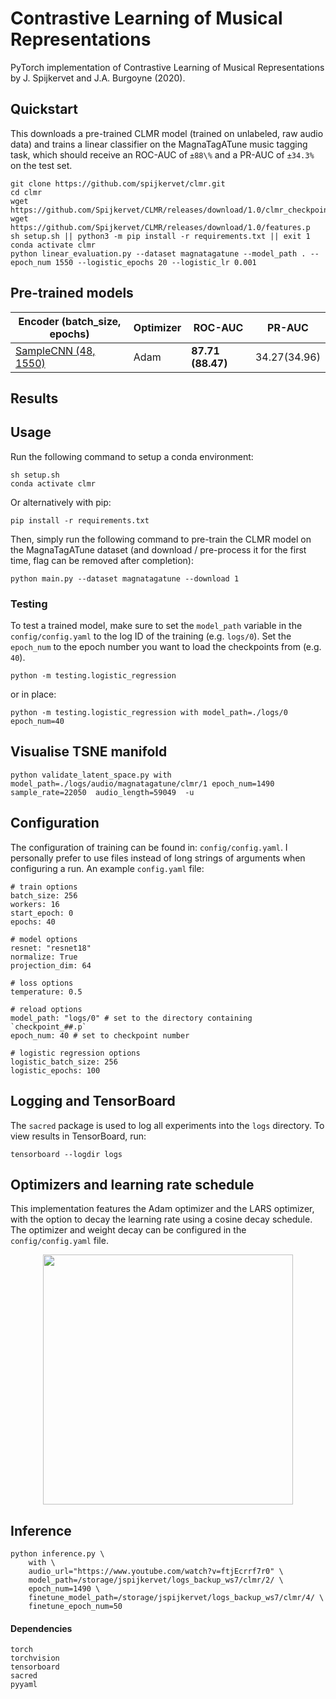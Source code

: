 # Contrastive Learning of Musical Representations
PyTorch implementation of Contrastive Learning of Musical Representations by J. Spijkervet and J.A. Burgoyne (2020).

## Quickstart
This downloads a pre-trained CLMR model (trained on unlabeled, raw audio data) and trains a linear classifier on the MagnaTagATune music tagging task, which should receive an ROC-AUC of `±88\%` and a PR-AUC of `±34.3%` on the test set.
```
git clone https://github.com/spijkervet/clmr.git
cd clmr
wget https://github.com/Spijkervet/CLMR/releases/download/1.0/clmr_checkpoint_1550.pt
wget https://github.com/Spijkervet/CLMR/releases/download/1.0/features.p
sh setup.sh || python3 -m pip install -r requirements.txt || exit 1
conda activate clmr
python linear_evaluation.py --dataset magnatagatune --model_path . --epoch_num 1550 --logistic_epochs 20 --logistic_lr 0.001

```


## Pre-trained models
| Encoder (batch_size, epochs) | Optimizer | ROC-AUC |  PR-AUC
| ------------- | ------------- | ------------- | ------------- |
| [SampleCNN (48, 1550)]() | Adam | **87.71 (88.47)** | 34.27(34.96)



## Results



## Usage
Run the following command to setup a conda environment:
```
sh setup.sh
conda activate clmr
```

Or alternatively with pip:
```
pip install -r requirements.txt
```

Then, simply run the following command to pre-train the CLMR model on the MagnaTagATune dataset (and download / pre-process it for the first time, flag can be removed after completion):
```
python main.py --dataset magnatagatune --download 1
```

### Testing
To test a trained model, make sure to set the `model_path` variable in the `config/config.yaml` to the log ID of the training (e.g. `logs/0`).
Set the `epoch_num` to the epoch number you want to load the checkpoints from (e.g. `40`).

```
python -m testing.logistic_regression
```

or in place:
```
python -m testing.logistic_regression with model_path=./logs/0 epoch_num=40
```

## Visualise TSNE manifold
```
python validate_latent_space.py with model_path=./logs/audio/magnatagatune/clmr/1 epoch_num=1490 sample_rate=22050  audio_length=59049  -u
```


## Configuration
The configuration of training can be found in: `config/config.yaml`. I personally prefer to use files instead of long strings of arguments when configuring a run. An example `config.yaml` file:
```
# train options
batch_size: 256
workers: 16
start_epoch: 0
epochs: 40

# model options
resnet: "resnet18"
normalize: True
projection_dim: 64

# loss options
temperature: 0.5

# reload options
model_path: "logs/0" # set to the directory containing `checkpoint_##.p` 
epoch_num: 40 # set to checkpoint number

# logistic regression options
logistic_batch_size: 256
logistic_epochs: 100
```

## Logging and TensorBoard
The `sacred` package is used to log all experiments into the `logs` directory. To view results in TensorBoard, run:
```
tensorboard --logdir logs
```

## Optimizers and learning rate schedule
This implementation features the Adam optimizer and the LARS optimizer, with the option to decay the learning rate using a cosine decay schedule. The optimizer and weight decay can be configured in the `config/config.yaml` file.
<p align="center">
  <img src="https://github.com/Spijkervet/SimCLR/blob/master/media/lr_cosine_decay_schedule.png?raw=true" width="400"/>
</p>

## Inference
```
python inference.py \
    with \
    audio_url="https://www.youtube.com/watch?v=ftjEcrrf7r0" \
    model_path=/storage/jspijkervet/logs_backup_ws7/clmr/2/ \
    epoch_num=1490 \
    finetune_model_path=/storage/jspijkervet/logs_backup_ws7/clmr/4/ \
    finetune_epoch_num=50
```

#### Dependencies
```
torch
torchvision
tensorboard
sacred
pyyaml
```
